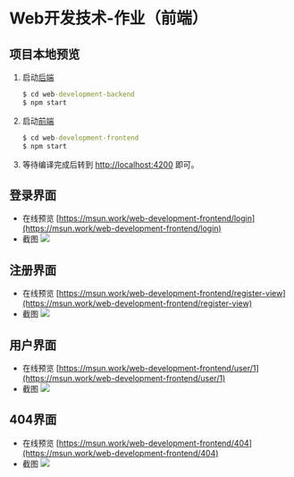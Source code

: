 Web开发技术-作业（前端）
====

项目本地预览
----
1. 启动[后端](https://github.com/Marshall-Sun/web-development-backend)
    ```cmd
    $ cd web-development-backend
    $ npm start
    ```

2. 启动[前端](https://github.com/Marshall-Sun/web-development-frontend)
    ```cmd
    $ cd web-development-frontend
    $ npm start
    ```
3. 等待编译完成后转到 [http://localhost:4200](http://localhost:4200) 即可。

登录界面
----
+ 在线预览 [https://msun.work/web-development-frontend/login](https://msun.work/web-development-frontend/login)
+ 截图 ![](https://cdn.jsdelivr.net/gh/marshall-sun/web-development-frontend/src/assets/login.png)

注册界面
----
+ 在线预览 [https://msun.work/web-development-frontend/register-view](https://msun.work/web-development-frontend/register-view)
+ 截图 ![](https://cdn.jsdelivr.net/gh/marshall-sun/web-development-frontend/src/assets/register.png)

用户界面
----
+ 在线预览 [https://msun.work/web-development-frontend/user/1](https://msun.work/web-development-frontend/user/1)
+ 截图 ![](https://cdn.jsdelivr.net/gh/marshall-sun/web-development-frontend/src/assets/user-detail.png)

404界面
----
+ 在线预览 [https://msun.work/web-development-frontend/404](https://msun.work/web-development-frontend/404)
+ 截图 ![](https://cdn.jsdelivr.net/gh/marshall-sun/web-development-frontend/src/assets/404.png)
